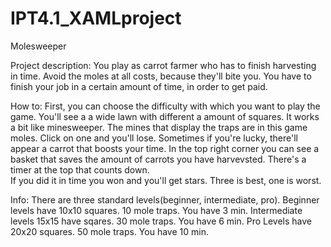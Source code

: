 # IPT4.1_XAMLproject

Molesweeper

Project description:
You play as carrot farmer who has to finish harvesting in time. 
Avoid the moles at all costs, because they'll bite you. 
You have to finish your job in a certain amount of time, in order to get paid.


How to:
First, you can choose the difficulty with which you want to play the game.
You'll see a a wide lawn with different a amount of squares. 
It works a bit like minesweeper. 
The mines that display the traps are in this game moles. Click on one and you'll lose.
Sometimes if you're lucky, there'll appear a carrot that boosts your time. 
In the top right corner you can see a basket that saves the amount of carrots you have harvevsted. 
There's a timer at the top that counts down.  
If you did it in time you won and you'll get stars. Three is best, one is worst.



Info:
There are three standard levels(beginner, intermediate, pro). 
Beginner levels have 10x10 squares. 10 mole traps. You have 3 min.
Intermediate levels 15x15 have sqares. 30 mole traps. You have 6 min.
Pro Levels have 20x20 squares. 50 mole traps. You have 10 min.

